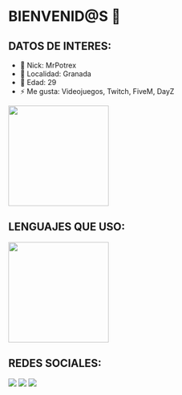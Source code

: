 # BIENVENID@S 👋

## DATOS DE INTERES:

- 🌝 Nick: MrPotrex
- 🌱 Localidad: Granada
- 🤔 Edad: 29
- ⚡ Me gusta: Videojuegos, Twitch, FiveM, DayZ

<a href="https://github.com/anuraghazra/github-readme-stats">
  <img height=200 align="center" src="https://github-readme-stats.vercel.app/api?username=mrpotrex" />
</a>

## LENGUAJES QUE USO:
<a href="https://github.com/anuraghazra/github-readme-stats?tab=readme-ov-file#all-demos">
  <img height=200 align="center" src="https://github-readme-stats.vercel.app/api/top-langs?username=mrpotrex&layout=compact&langs_count=8&card_width=320" />
</a>

## REDES SOCIALES:
[<img src="https://img.shields.io/discord/1327883048792100864?style=for-the-badge&logo=discord&labelColor=7289da&logoColor=white&color=2c2f33&label=Discord"/>](https://discord.gg/kVEZyV68gt) [<img src="https://img.shields.io/youtube/channel/subscribers/UCtA-_xN12bT_8UewRqge2wA?style=for-the-badge&logo=youtube&labelColor=da3f3f&logoColor=white&color=2c2f33&label=Youtube"/>]([https://discord.gg/kVEZyV68gt](https://www.youtube.com/channel/UCtA-_xN12bT_8UewRqge2wA)) [<img src="https://img.shields.io/twitter/follow/MrPotrex?style=for-the-badge&logo=x&labelColor=444444&logoColor=white&color=444444&label=Sigueme en X" />]([https://discord.gg/kVEZyV68gt](https://x.com/MrPotrex))




